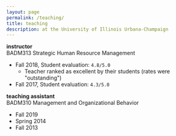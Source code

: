 ```yaml
---
layout: page
permalink: /teaching/
title: teaching
description: at the University of Illinois Urbana-Champaign
---
```


<strong>instructor</strong> <br/>
BADM313 Strategic Human Resource Management
- Fall 2018, Student evaluation: `4.8/5.0`  <br/>
  - Teacher ranked as excellent by their students (rates were "outstanding")</a>
- Fall 2017, Student evaluation: `4.3/5.0`


<strong>teaching assistant</strong> <br/>
BADM310 Management and Organizational Behavior
- Fall 2019
- Spring 2014
- Fall 2013